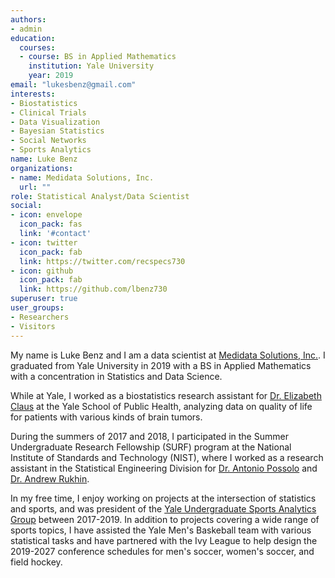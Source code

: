 ```yaml
---
authors:
- admin
education:
  courses:
  - course: BS in Applied Mathematics
    institution: Yale University
    year: 2019
email: "lukesbenz@gmail.com"
interests:
- Biostatistics
- Clinical Trials
- Data Visualization
- Bayesian Statistics
- Social Networks
- Sports Analytics
name: Luke Benz
organizations:
- name: Medidata Solutions, Inc.
  url: ""
role: Statistical Analyst/Data Scientist
social:
- icon: envelope
  icon_pack: fas
  link: '#contact'
- icon: twitter
  icon_pack: fab
  link: https://twitter.com/recspecs730
- icon: github
  icon_pack: fab
  link: https://github.com/lbenz730
superuser: true
user_groups:
- Researchers
- Visitors
---
```


My name is Luke Benz and I am a data scientist at [Medidata Solutions, Inc.](https://www.medidata.com/en/). I graduated from Yale University in 2019 with a BS in Applied Mathematics with a concentration in Statistics and Data Science.

While at Yale, I worked as a biostatistics research assistant for [Dr. Elizabeth Claus](https://publichealth.yale.edu/people/elizabeth_claus.profile) at the Yale School of Public Health, analyzing data on quality of life for patients with various kinds of brain tumors.

During the summers of 2017 and 2018, I participated in the Summer Undergraduate Research Fellowship (SURF) program at the National Institute of Standards and Technology (NIST), where I worked as a research assistant in the Statistical Engineering Division for [Dr. Antonio Possolo](https://www.nist.gov/people/antonio-possolo) and [Dr. Andrew Rukhin](https://www.nist.gov/people/andrew-l-rukhin).

In my free time, I enjoy working on projects at the intersection of statistics and sports, and was president of the [Yale Undergraduate Sports Analytics Group](https://sports.sites.yale.edu) between 2017-2019. In addition to projects covering a wide range of sports topics, I have assisted the Yale Men's Baskeball team with various statistical tasks and have partnered with the Ivy League to help design the 2019-2027 conference schedules for men's soccer, women's soccer, and field hockey.
